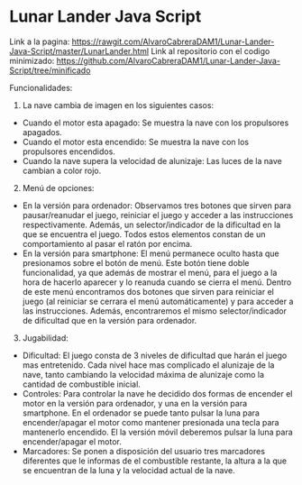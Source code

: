 # Lunar Lander Java Script

Link a la pagina: https://rawgit.com/AlvaroCabreraDAM1/Lunar-Lander-Java-Script/master/LunarLander.html
Link al repositorio con el codigo minimizado: https://github.com/AlvaroCabreraDAM1/Lunar-Lander-Java-Script/tree/minificado

Funcionalidades: 

1. La nave cambia de imagen en los siguientes casos:
 
 - Cuando el motor esta apagado: Se muestra la nave con los propulsores apagados.
 - Cuando el motor esta encendido: Se muestra la nave con los propulsores encendidos.
 - Cuando la nave supera la velocidad de alunizaje: Las luces de la nave cambian a color rojo.

2. Menú de opciones:

 - En la versión para ordenador: Observamos tres botones que sirven para pausar/reanudar el juego, reiniciar el juego y acceder a las
  instrucciones respectivamente. Además, un selector/indicador de la dificultad en la que se encuentra el juego. Todos estos elementos
  constan de un comportamiento al pasar el ratón por encima.
 - En la versión para smartphone: El menú permanece oculto hasta que presionamos sobre el botón de menú. Este botón tiene doble
  funcionalidad, ya que además de mostrar el menú, para el juego a la hora de hacerlo aparecer y lo reanuda cuando se cierra el menú. 
  Dentro de este menú encontramos dos botones que sirven para reiniciar el juego (al reiniciar se cerrara el menú automáticamente) y 
  para acceder a las instrucciones. Además, encontraremos el mismo selector/indicador de dificultad que en la versión para ordenador.
  
3. Jugabilidad:

 - Dificultad: El juego consta de 3 niveles de dificultad que harán el juego mas entretenido. Cada nivel hace mas complicado el 
  alunizaje de la nave, tanto cambiando la velocidad máxima de alunizaje como la cantidad de combustible inicial.
 - Controles: Para controlar la nave he decidido dos formas de encender el motor en la versión para ordenador, y una en la versión para 
  smartphone. En el ordenador se puede tanto pulsar la luna para encender/apagar el motor como mantener presionada una tecla para 
  mantenerlo encendido. El la versión móvil deberemos pulsar la luna para encender/apagar el motor.
 - Marcadores: Se ponen a disposición del usuario tres marcadores diferentes que le informas de el combustible restante, la altura a la 
  que se encuentran de la luna y la velocidad actual de la nave.
